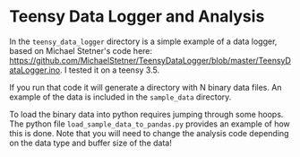 # Teensy Data Logger and Analysis

In the `teensy_data_logger` directory is a simple example of a data logger, based on Michael Stetner's code here: https://github.com/MichaelStetner/TeensyDataLogger/blob/master/TeensyDataLogger.ino. I tested it on a teensy 3.5. 


If you run that code it will generate a directory with N binary data files. An example of the data is included in the `sample_data` directory.


To load the binary data into python requires jumping through some hoops. The python file `load_sample_data_to_pandas.py` provides an example of how this is done. Note that you will need to change the analysis code depending on the data type and buffer size of the data!